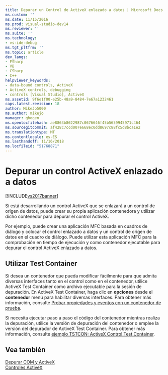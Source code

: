 ```yaml
---
title: Depurar un Control de ActiveX enlazado a datos | Microsoft Docs
ms.custom: ''
ms.date: 11/15/2016
ms.prod: visual-studio-dev14
ms.reviewer: ''
ms.suite: ''
ms.technology:
- vs-ide-debug
ms.tgt_pltfrm: ''
ms.topic: article
dev_langs:
- FSharp
- VB
- CSharp
- C++
helpviewer_keywords:
- data-bound controls, ActiveX
- ActiveX controls, debugging
- controls [Visual Studio], ActiveX
ms.assetid: 9f6e1f00-e25b-48a9-8484-7e67a1232461
caps.latest.revision: 18
author: MikeJo5000
ms.author: mikejo
manager: ghogen
ms.openlocfilehash: ae8863b8622987c0676646f45b5659945971c464
ms.sourcegitcommit: af428c7ccd007e668ec0dd8697c88fc5d8bca1e2
ms.translationtype: MT
ms.contentlocale: es-ES
ms.lasthandoff: 11/16/2018
ms.locfileid: "51768871"
---
```

# <a name="debugging-a-data-bound-activex-control"></a>Depurar un control ActiveX enlazado a datos
[!INCLUDE[vs2017banner](../includes/vs2017banner.md)]

Si está desarrollando un control ActiveX que se enlazará a un control de origen de datos, puede crear su propia aplicación contenedora y utilizar dicho contenedor para depurar el control ActiveX.  
  
 Por ejemplo, puede crear una aplicación MFC basada en cuadros de diálogo y colocar el control enlazado a datos y un control de origen de datos en el cuadro de diálogo. Puede utilizar esta aplicación MFC para la comprobación en tiempo de ejecución y como contenedor ejecutable para depurar el control ActiveX enlazado a datos.  
  
## <a name="using-the-test-container"></a>Utilizar Test Container  
 Si desea un contenedor que pueda modificar fácilmente para que admita diversas interfaces tanto en el control como en el contenedor, utilice ActiveX Test Container como archivo ejecutable para la sesión de depuración. En ActiveX Test Container, haga clic en **opciones** desde el **contenedor** menú para habilitar diversas interfaces. Para obtener más información, consulte [Probar propiedades y eventos con un contenedor de prueba](http://msdn.microsoft.com/library/626867cf-fe53-4c30-8973-55bb93ef3917).  
  
 Si necesita ejecutar paso a paso el código del contenedor mientras realiza la depuración, utilice la versión de depuración del contenedor o emplee la versión del depurador de ActiveX Test Container. Para obtener más información, consulte [ejemplo TSTCON: ActiveX Control Test Container](http://msdn.microsoft.com/en-us/72fa40ef-27d3-400c-813f-10b03236e600).  
  
## <a name="see-also"></a>Vea también  
 [Depurar COM y ActiveX](../debugger/com-and-activex-debugging.md)   
 [Controles ActiveX](http://msdn.microsoft.com/library/52aaec4d-3889-402e-b57d-758078f8ac57)



